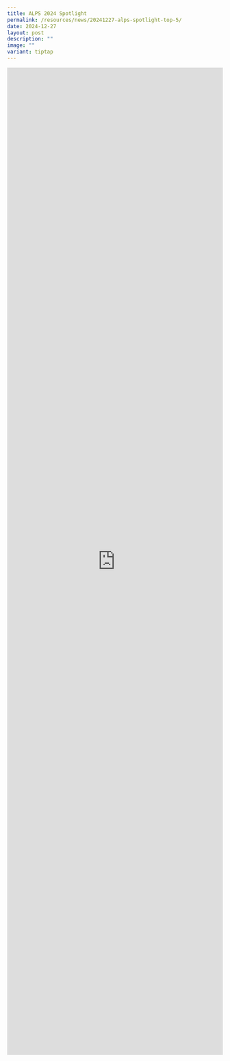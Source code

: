 ```yaml
---
title: ALPS 2024 Spotlight
permalink: /resources/news/20241227-alps-spotlight-top-5/
date: 2024-12-27
layout: post
description: ""
image: ""
variant: tiptap
---
```

<div class="iframe-wrapper">
<iframe style="border:none;overflow:hidden" height="2300" width="100%" allowfullscreen="true" frameborder="0" src="https://www.facebook.com/plugins/video.php?height=476&amp;href=https%3A%2F%2Fwww.facebook.com%2Falpshealthcaresupplychain%2Fvideos%2F1769070307208130%2F&amp;show_text=true&amp;width=267&amp;t=0"></iframe>
</div>
<p></p>